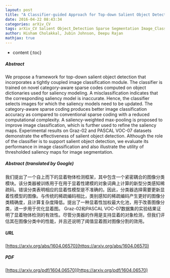 ```yaml
---
layout: post
title: "A Classifier-guided Approach for Top-down Salient Object Detection"
date: 2016-04-22 08:43:34
categories: arXiv_CV
tags: arXiv_CV Salient Object_Detection Sparse Segmentation Image_Classification Classification Detection
author: Hisham Cholakkal, Jubin Johnson, Deepu Rajan
mathjax: true
---
```


* content
{:toc}

##### Abstract
We propose a framework for top-down salient object detection that incorporates a tightly coupled image classification module. The classifier is trained on novel category-aware sparse codes computed on object dictionaries used for saliency modeling. A misclassification indicates that the corresponding saliency model is inaccurate. Hence, the classifier selects images for which the saliency models need to be updated. The category-aware sparse coding produces better image classification accuracy as compared to conventional sparse coding with a reduced computational complexity. A saliency-weighted max-pooling is proposed to improve image classification, which is further used to refine the saliency maps. Experimental results on Graz-02 and PASCAL VOC-07 datasets demonstrate the effectiveness of salient object detection. Although the role of the classifier is to support salient object detection, we evaluate its performance in image classification and also illustrate the utility of thresholded saliency maps for image segmentation.

##### Abstract (translated by Google)
我们提出了一个自上而下的显着物体检测框架，其中包含一个紧密耦合的图像分类模块。该分类器被训练用于在用于显着性建模的对象词典上计算的新型分类感知稀疏码。错误分类表明相应的显着性模型是不准确的。因此，分类器选择需要更新显着性模型的图像。与传统的稀疏编码相比，类别感知的稀疏编码产生更好的图像分类精确度，且计算复杂度降低。提出了一种显着性加权最大化池，用于改善图像分类，进一步用于优化显着图。 Graz-02和PASCAL VOC-07数据集的实验结果证明了显着物体检测的有效性。尽管分类器的作用是支持显着的对象检测，但我们评估其在图像分类中的性能，并且还说明了阈值显着图对图像分割的效用。

##### URL
[https://arxiv.org/abs/1604.06570](https://arxiv.org/abs/1604.06570)

##### PDF
[https://arxiv.org/pdf/1604.06570](https://arxiv.org/pdf/1604.06570)

